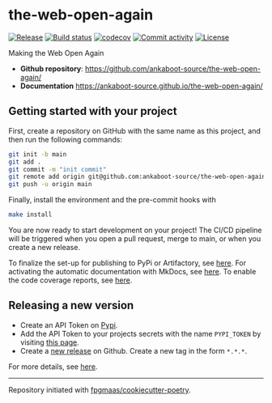 # the-web-open-again

[![Release](https://img.shields.io/github/v/release/ankaboot-source/the-web-open-again)](https://img.shields.io/github/v/release/ankaboot-source/the-web-open-again)
[![Build status](https://img.shields.io/github/actions/workflow/status/ankaboot-source/the-web-open-again/main.yml?branch=main)](https://github.com/ankaboot-source/the-web-open-again/actions/workflows/main.yml?query=branch%3Amain)
[![codecov](https://codecov.io/gh/ankaboot-source/the-web-open-again/branch/main/graph/badge.svg)](https://codecov.io/gh/ankaboot-source/the-web-open-again)
[![Commit activity](https://img.shields.io/github/commit-activity/m/ankaboot-source/the-web-open-again)](https://img.shields.io/github/commit-activity/m/ankaboot-source/the-web-open-again)
[![License](https://img.shields.io/github/license/ankaboot-source/the-web-open-again)](https://img.shields.io/github/license/ankaboot-source/the-web-open-again)

Making the Web Open Again

- **Github repository**: <https://github.com/ankaboot-source/the-web-open-again/>
- **Documentation** <https://ankaboot-source.github.io/the-web-open-again/>

## Getting started with your project

First, create a repository on GitHub with the same name as this project, and then run the following commands:

``` bash
git init -b main
git add .
git commit -m "init commit"
git remote add origin git@github.com:ankaboot-source/the-web-open-again.git
git push -u origin main
```

Finally, install the environment and the pre-commit hooks with 

```bash
make install
```

You are now ready to start development on your project! The CI/CD
pipeline will be triggered when you open a pull request, merge to main,
or when you create a new release.

To finalize the set-up for publishing to PyPi or Artifactory, see
[here](https://fpgmaas.github.io/cookiecutter-poetry/features/publishing/#set-up-for-pypi).
For activating the automatic documentation with MkDocs, see
[here](https://fpgmaas.github.io/cookiecutter-poetry/features/mkdocs/#enabling-the-documentation-on-github).
To enable the code coverage reports, see [here](https://fpgmaas.github.io/cookiecutter-poetry/features/codecov/).

## Releasing a new version

- Create an API Token on [Pypi](https://pypi.org/).
- Add the API Token to your projects secrets with the name `PYPI_TOKEN` by visiting 
[this page](https://github.com/ankaboot-source/the-web-open-again/settings/secrets/actions/new).
- Create a [new release](https://github.com/ankaboot-source/the-web-open-again/releases/new) on Github. 
Create a new tag in the form ``*.*.*``.

For more details, see [here](https://fpgmaas.github.io/cookiecutter-poetry/features/cicd/#how-to-trigger-a-release).

---

Repository initiated with [fpgmaas/cookiecutter-poetry](https://github.com/fpgmaas/cookiecutter-poetry).
